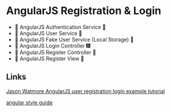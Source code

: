 # AngularJS Registration & Login

- 🍵 AngularJS Authentication Service 🌿
- 🌹 AngularJS User Service 🐛
- 🍱 AngularJS Fake User Service (Local Storage) 🍰
- 🗾 AngularJS Login Controller 🎆
- 🍐 AngularJS Register Controller 🍋
- 🎉 AngularJS Register View 🍉

## Links

[Jason Watmore AngularJS user registration login example tutorial](http://jasonwatmore.com/post/2015/03/10/angularjs-user-registration-and-login-example-tutorial)

[angular style guide](https://github.com/johnpapa/angular-styleguide)